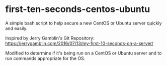 # first-ten-seconds-centos-ubuntu

A simple bash script to help secure a new CentOS or Ubuntu server quickly and easily.

Inspired by Jerry Gamblin's Git Repository: https://jerrygamblin.com/2016/07/13/my-first-10-seconds-on-a-server/

Modified to determine if it's being run on a CentOS or Ubuntu server and to run commands appropriate for the OS.

